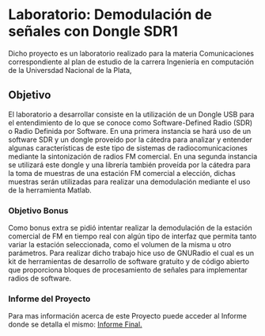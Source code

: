 # Laboratorio: Demodulación de señales con Dongle SDR1

Dicho proyecto es un laboratorio realizado para la materia Comunicaciones correspondiente al plan de estudio de la carrera Ingeniería en
computación de la Universdad Nacional de la Plata,

## Objetivo

El laboratorio a desarrollar consiste en la utilización de un Dongle USB para el entendimiento de lo que se conoce como Software-Defined Radio (SDR) o Radio Definida por Software. En una primera instancia se hará uso de un software SDR y un dongle proveído por la cátedra para analizar y entender algunas características de este tipo de sistemas de radiocomunicaciones mediante la sintonización de radios FM comercial. 
En una segunda instancia se utilizará este dongle y una librería también proveída por la cátedra para la toma de muestras de una estación FM comercial a elección, dichas muestras serán utilizadas para realizar una demodulación mediante el uso de la herramienta Matlab. 



### Objetivo Bonus

Como bonus extra se pidió intentar realizar la demodulación de la estación comercial de FM en tiempo real con algún tipo de interfaz que permita tanto variar la estación seleccionada, como el volumen de la misma u otro parámetros. 
Para realizar dicho trabajo hice uso de GNURadio el cual es un kit de herramientas de desarrollo de software gratuito y de código abierto que proporciona bloques de procesamiento de señales para implementar radios de software. 

### Informe del Proyecto

Para mas información acerca de este Proyecto puede acceder al Informe donde se detalla el mismo: [Informe Final.](https://github.com/Abbo17/Demodulaci-n-de-se-ales-con-Dongle-SDR1/blob/master/Informe%20Final.pdf) 

